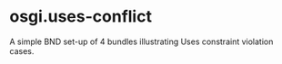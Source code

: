 osgi.uses-conflict
==================
A simple BND set-up of 4 bundles illustrating Uses constraint violation cases.